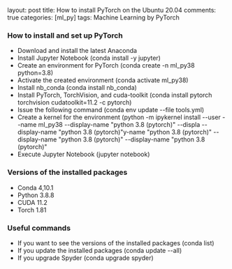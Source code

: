 layout: post
title: How to install PyTorch on the Ubuntu 20.04
comments: true
categories: [ml_py]
tags: Machine Learning by PyTorch

### How to install and set up PyTorch

- Download and install the latest Anaconda
- Install Jupyter Notebook (conda install -y jupyter)
- Create an environment for PyTorch (conda create -n ml_py38 python=3.8)
- Activate the created environment (conda activate ml_py38)
- Install nb_conda (conda install nb_conda)
- Install PyTorch, TorchVision, and cuda-toolkit (conda install pytorch torchvision cudatoolkit=11.2 -c pytorch)
- Issue the following command (conda env update --file tools.yml)
- Create a kernel for the environment (python -m ipykernel install --user --name ml_py38 --display-name "python 3.8 (pytorch)" --displa --display-name "python 3.8 (pytorch)"y-name "python 3.8 (pytorch)" --display-name "python 3.8 (pytorch)" --display-name "python 3.8 (pytorch)"
- Execute Jupyter Notebook (jupyter notebook)

### Versions of the installed packages

- Conda 4,10.1
- Python 3.8.8
- CUDA 11.2
- Torch 1.81

### Useful commands

- If you want to see the versions of the installed packages (conda list)
- If you update the installed packages (conda update --all)
- If you upgrade Spyder (conda upgrade spyder)
